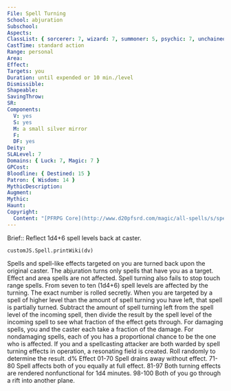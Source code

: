 ```yaml
---
File: Spell Turning
School: abjuration
Subschool: 
Aspects: 
ClassList: { sorcerer: 7, wizard: 7, summoner: 5, psychic: 7, unchained summoner: 6 }
CastTime: standard action
Range: personal
Area: 
Effect: 
Targets: you
Duration: until expended or 10 min./level
Dismissible: 
Shapeable: 
SavingThrow: 
SR: 
Components:
  V: yes
  S: yes
  M: a small silver mirror
  F: 
  DF: yes
Deity: 
SLALevel: 7
Domains: { Luck: 7, Magic: 7 }
GPCost: 
Bloodline: { Destined: 15 }
Patron: { Wisdom: 14 }
MythicDescription: 
Augment: 
Mythic: 
Haunt: 
Copyright:
  Content: "[PFRPG Core](http://www.d20pfsrd.com/magic/all-spells/s/spell-turning)"
---
```

Brief:: Reflect 1d4+6 spell levels back at caster.

```dataviewjs
customJS.Spell.printWiki(dv)
```

Spells and spell-like effects targeted on you are turned back upon the original caster. The abjuration turns only spells that have you as a target. Effect and area spells are not affected. Spell turning also fails to stop touch range spells. From seven to ten (1d4+6) spell levels are affected by the turning. The exact number is rolled secretly. When you are targeted by a spell of higher level than the amount of spell turning you have left, that spell is partially turned. Subtract the amount of spell turning left from the spell level of the incoming spell, then divide the result by the spell level of the incoming spell to see what fraction of the effect gets through. For damaging spells, you and the caster each take a fraction of the damage. For nondamaging spells, each of you has a proportional chance to be the one who is affected. If you and a spellcasting attacker are both warded by spell turning effects in operation, a resonating field is created. Roll randomly to determine the result. d% Effect 01-70 Spell drains away without effect. 71-80 Spell affects both of you equally at full effect. 81-97 Both turning effects are rendered nonfunctional for 1d4 minutes. 98-100 Both of you go through a rift into another plane.

